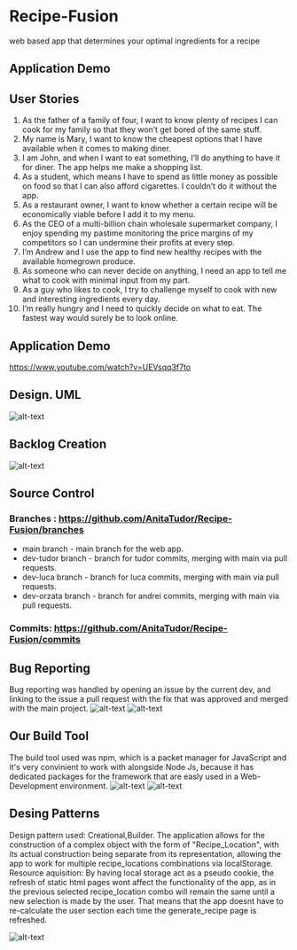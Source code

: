 # Recipe-Fusion
 web based app that determines your optimal ingredients for a recipe
 
## Application Demo
## User Stories
1.	As the father of a family of four, I want to know plenty of recipes I can cook for my family so that they won’t get bored of the same stuff.
2.	My name is Mary, I want to know the cheapest options that I have available when it comes to making diner.
3.	I am John, and when I want to eat something, I’ll do anything to have it for diner. The app helps me make a shopping list.
4.	As a student, which means I have to spend as little money as possible on food so that I can also afford cigarettes. I couldn’t do it without the app.
5.	As a restaurant owner, I want to know whether a certain recipe will be economically viable before I add it to my menu.
6.	As the CEO of a multi-billion chain wholesale supermarket company, I enjoy spending my pastime monitoring the price margins of my competitors so I can undermine their profits at every step.
7.	I’m Andrew and I use the app to find new healthy recipes with the available homegrown produce.
8.	As someone who can never decide on anything, I need an app to tell me what to cook with minimal input from my part.
9.	As a guy who likes to cook, I try to challenge myself to cook with new and interesting ingredients every day.
10. I’m really hungry and I need to quickly decide on what to eat. The fastest way would surely be to look online.
## Application Demo
https://www.youtube.com/watch?v=UEVsqq3f7to
## Design. UML
![alt-text](https://github.com/AnitaTudor/Recipe-Fusion/blob/main/images_barem/recipe-fusion_uml.png) 
## Backlog Creation
![alt-text](https://github.com/AnitaTudor/Recipe-Fusion/blob/main/images_barem/backlog.png)
## Source Control
### Branches : https://github.com/AnitaTudor/Recipe-Fusion/branches
  - main branch - main branch for the web app.
  - dev-tudor branch - branch for tudor commits, merging with main via pull requests.
  - dev-luca branch - branch for luca commits, merging with main via pull requests.
  - dev-orzata branch - branch for andrei commits, merging with main via pull requests.

### Commits: https://github.com/AnitaTudor/Recipe-Fusion/commits

## Bug Reporting
Bug reporting was handled by opening an issue by the current dev, and linking to the issue a pull request with the fix that was approved and merged with the main project. 
![alt-text](https://github.com/AnitaTudor/Recipe-Fusion/blob/main/images_barem/bug-reporting1.png)
![alt-text](https://github.com/AnitaTudor/Recipe-Fusion/blob/main/images_barem/bug-reporting2.png)
## Our Build Tool
The build tool used was npm, which is a packet manager for JavaScript and it's very convinient to work with alongside Node Js, because it has dedicated packages for the framework that are easly used in a Web- Development environment.
![alt-text](https://github.com/AnitaTudor/Recipe-Fusion/blob/main/images_barem/npm_install.png)
![alt-text](https://github.com/AnitaTudor/Recipe-Fusion/blob/main/images_barem/npm_packages.png)
## Desing Patterns
Design pattern used: Creational,Builder. The application allows for the construction of a complex object with the form of "Recipe_Location", with its actual construction being
separate from its representation, allowing the app to work for multiple recipe_locations combinations via localStorage. Resource aquisition: By having local storage act as a pseudo cookie, the refresh of static html pages wont affect the functionality of the app, as in the previous selected recipe_location combo will remain the same until a new selection is made by the user. That means that the app doesnt have to re-calculate the user section each time the generate_recipe page is refreshed.

![alt-text](https://github.com/AnitaTudor/Recipe-Fusion/blob/main/images_barem/local_storage.png)
 			
